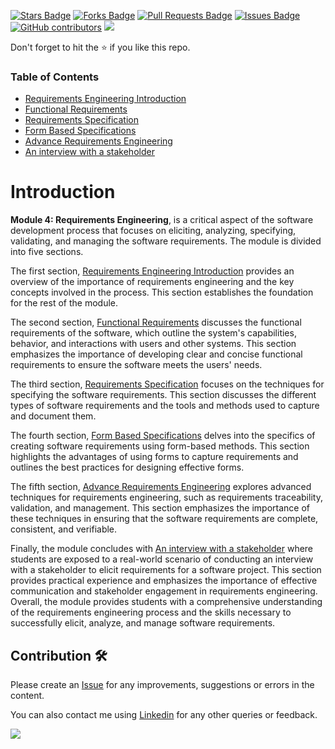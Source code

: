 <a href="https://github.com/drshahizan/software-engineering/stargazers"><img src="https://img.shields.io/github/stars/drshahizan/software-engineering" alt="Stars Badge"/></a>
<a href="https://github.com/drshahizan/software-engineering/network/members"><img src="https://img.shields.io/github/forks/drshahizan/software-engineering" alt="Forks Badge"/></a>
<a href="https://github.com/drshahizan/software-engineering/pulls"><img src="https://img.shields.io/github/issues-pr/drshahizan/software-engineering" alt="Pull Requests Badge"/></a>
<a href="https://github.com/drshahizan/software-engineering"><img src="https://img.shields.io/github/issues/drshahizan/software-engineering" alt="Issues Badge"/></a>
<a href="https://github.com/drshahizan/software-engineering/graphs/contributors"><img alt="GitHub contributors" src="https://img.shields.io/github/contributors/drshahizan/software-engineering?color=2b9348"></a>
![](https://visitor-badge.glitch.me/badge?page_id=drshahizan/software-engineering)

Don't forget to hit the :star: if you like this repo.


### Table of Contents

- [Requirements Engineering Introduction](p1-intro.md)
- [Functional Requirements](p2-functional.md)
- [Requirements Specification](p3-soft-requirement.md)
- [Form Based Specifications](p4-form.md)
- [Advance Requirements Engineering](p5-req-eng.md)
- [An interview with a stakeholder](p6-interview.md)

# Introduction
**Module 4: Requirements Engineering**, is a critical aspect of the software development process that focuses on eliciting, analyzing, specifying, validating, and managing the software requirements. The module is divided into five sections. 

The first section, [Requirements Engineering Introduction](p1-intro.md) provides an overview of the importance of requirements engineering and the key concepts involved in the process. This section establishes the foundation for the rest of the module. 

The second section, [Functional Requirements](p2-functional.md) discusses the functional requirements of the software, which outline the system's capabilities, behavior, and interactions with users and other systems. This section emphasizes the importance of developing clear and concise functional requirements to ensure the software meets the users' needs. 

The third section, [Requirements Specification](p3-soft-requirement.md) focuses on the techniques for specifying the software requirements. This section discusses the different types of software requirements and the tools and methods used to capture and document them. 

The fourth section, [Form Based Specifications](p4-form.md) delves into the specifics of creating software requirements using form-based methods. This section highlights the advantages of using forms to capture requirements and outlines the best practices for designing effective forms. 

The fifth section, [Advance Requirements Engineering](p5-req-eng.md) explores advanced techniques for requirements engineering, such as requirements traceability, validation, and management. This section emphasizes the importance of these techniques in ensuring that the software requirements are complete, consistent, and verifiable. 

Finally, the module concludes with [An interview with a stakeholder](p6-interview.md) where students are exposed to a real-world scenario of conducting an interview with a stakeholder to elicit requirements for a software project. This section provides practical experience and emphasizes the importance of effective communication and stakeholder engagement in requirements engineering. Overall, the module provides students with a comprehensive understanding of the requirements engineering process and the skills necessary to successfully elicit, analyze, and manage software requirements.

## Contribution 🛠️
Please create an [Issue](https://github.com/drshahizan/software-engineering/issues) for any improvements, suggestions or errors in the content.

You can also contact me using [Linkedin](https://www.linkedin.com/in/drshahizan/) for any other queries or feedback.

![](https://visitor-badge.glitch.me/badge?page_id=drshahizan)



